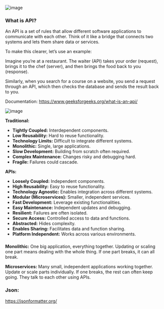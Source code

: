 
![image](https://github.com/user-attachments/assets/436ea6e7-e0a7-4916-8f52-0d6763817b4f)

### What is API?

An API is a set of rules that allow different software applications to communicate with each other. 
Think of it like a bridge that connects two systems and lets them share data or services.

To make this clearer, let’s use an example:


Imagine you’re at a restaurant. The waiter (API) takes your order (request), brings it to the chef (server), and then brings the food back to you (response).

Similarly, when you search for a course on a website, you send a request through an API, which then checks the database and sends the result back to you.

Documentation:
https://www.geeksforgeeks.org/what-is-an-api/



![image](https://github.com/user-attachments/assets/fcac4453-8db6-4559-8998-9fb3c09dbee2)



**Traditional:**

* **Tightly Coupled:** Interdependent components.
* **Low Reusability:** Hard to reuse functionality.
* **Technology Limits:** Difficult to integrate different systems.
* **Monolithic:** Single, large applications.
* **Slow Development:** Building from scratch often required.
* **Complex Maintenance:** Changes risky and debugging hard.
* **Fragile:** Failures could cascade.

**APIs:**

* **Loosely Coupled:** Independent components.
* **High Reusability:** Easy to reuse functionality.
* **Technology Agnostic:** Enables integration across different systems.
* **Modular (Microservices):** Smaller, independent services.
* **Fast Development:** Leverage existing functionalities.
* **Easy Maintenance:** Independent updates and debugging.
* **Resilient:** Failures are often isolated.
* **Secure Access:** Controlled access to data and functions.
* **Abstracted:** Hides complexity.
* **Enables Sharing:** Facilitates data and function sharing.
* **Platform Independent:** Works across various environments.
  
### 
**Monolithic:** One big application, everything together. Updating or scaling one part means dealing with the whole thing. If one part breaks, it can all break.

**Microservices:** Many small, independent applications working together. Update or scale parts individually. If one breaks, the rest can often keep going. They talk to each other using APIs.


### Json:
https://jsonformatter.org/


